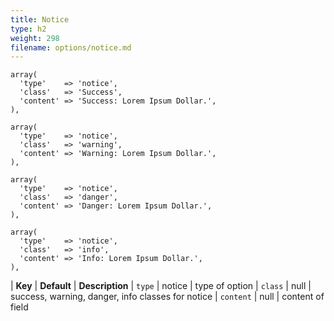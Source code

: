 ```yaml
---
title: Notice
type: h2
weight: 298
filename: options/notice.md
---
```


```php?start_line=1
array(
  'type'    => 'notice',
  'class'   => 'Success',
  'content' => 'Success: Lorem Ipsum Dollar.',
),
```

```php?start_line=1
array(
  'type'    => 'notice',
  'class'   => 'warning',
  'content' => 'Warning: Lorem Ipsum Dollar.',
),
```

```php?start_line=1
array(
  'type'    => 'notice',
  'class'   => 'danger',
  'content' => 'Danger: Lorem Ipsum Dollar.',
),
```

```php?start_line=1
array(
  'type'    => 'notice',
  'class'   => 'info',
  'content' => 'Info: Lorem Ipsum Dollar.',
),
```


| **Key**    | **Default** | **Description**
| `type`     | notice      | type of option
| `class`    | null        | success, warning, danger, info classes for notice
| `content`  | null        | content of field
